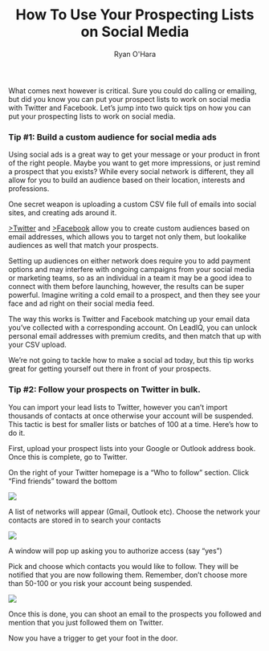 ﻿---
layout: blog
title: How To Use Your Prospecting Lists on Social Media
description: We come across and work with email prospect lists all the time from various sources. Sometimes from a sponsored event or a webinar we hosted, other times it might be from a list we exported from our CRM, or from when we use LeadIQ to build a list from across the web
coverImage: img/landscape-terminator-time-travel-theories.jpg
publishDate: Jul 17, 2018

author: Ryan O'Hara
authorProfile: Ryan O'Hara has been an early employee at several startups helping them with marketing and prospecting tactics, including Dyn who was acquired by Oracle for $600+ million in 2016. He's had prospecting campaigns featured in Fortune, Mashable, and TheNextWeb. Ryan specializes in branding, business development, prospecting, and coaching people on how to make good digital first impressions. He also mentors two accelerators, The Iron Yard and The Alpha Loft, and hosts The Prospecting Podcast.
authorImage: img/Ryan-OHara-Headshot.png
---

What comes next however is critical. Sure you could do calling or emailing, but did you know you can put your prospect lists to work on social media with Twitter and Facebook. Let’s jump into two quick tips on how you can put your prospecting lists to work on social media.

### Tip #1: Build a custom audience for social media ads

Using social ads is a great way to get your message or your product in front of the right people. Maybe you want to get more impressions, or just remind a prospect that you exists? While every social network is different, they all allow for you to build an audience based on their location, interests and professions.

One secret weapon is uploading a custom CSV file full of emails into social sites, and creating ads around it.

[\>Twitter](https://business.twitter.com/solutions/tailored-audiences) and [\>Facebook](https://www.facebook.com/business/help/170456843145568) allow you to create custom audiences based on email addresses, which allows you to target not only them, but lookalike audiences as well that match your prospects.

Setting up audiences on either network does require you to add payment options and may interfere with ongoing campaigns from your social media or marketing teams, so as an individual in a team it may be a good idea to connect with them before launching, however, the results can be super powerful. Imagine writing a cold email to a prospect, and then they see your face and ad right on their social media feed.

The way this works is Twitter and Facebook matching up your email data you’ve collected with a corresponding account. On LeadIQ, you can unlock personal email addresses with premium credits, and then match that up with your CSV upload.

We’re not going to tackle how to make a social ad today, but this tip works great for getting yourself out there in front of your prospects.

### Tip #2: Follow your prospects on Twitter in bulk.

You can import your lead lists to Twitter, however you can’t import thousands of contacts at once otherwise your account will be suspended. This tactic is best for smaller lists or batches of 100 at a time. Here’s how to do it.

First, upload your prospect lists into your Google or Outlook address book. Once this is complete, go to Twitter.

On the right of your Twitter homepage is a “Who to follow” section. Click “Find friends” toward the bottom

![](/img/who-to-follow.png)

A list of networks will appear (Gmail, Outlook etc). Choose the network your contacts are stored in to search your contacts

![](/img/find-friends.png)

A window will pop up asking you to authorize access (say “yes”)

Pick and choose which contacts you would like to follow. They will be notified that you are now following them. Remember, don’t choose more than 50-100 or you risk your account being suspended.

![](/img/gmail-contacts.png)

Once this is done, you can shoot an email to the prospects you followed and mention that you just followed them on Twitter.

Now you have a trigger to get your foot in the door.